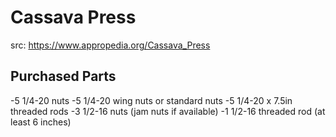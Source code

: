 # Cassava Press

src: https://www.appropedia.org/Cassava_Press

## Purchased Parts
-5 1/4-20 nuts
-5 1/4-20 wing nuts or standard nuts
-5 1/4-20 x 7.5in threaded rods
-3 1/2-16 nuts (jam nuts if available)
-1 1/2-16 threaded rod (at least 6 inches)
